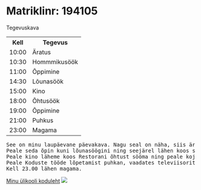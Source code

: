 <!DOCTYPE html>
<html> 
<body>

<h1>Matriklinr: 194105</h1>
<p>Tegevuskava</p>
<table style="width:100%">
  <tr>
    <th>Kell</th>
    <th>Tegevus</th>
  </tr>
  <tr>
    <td>10:00</td>
    <td>Äratus</td>
  </tr>
  <tr>
    <td>10:30</td>
    <td>Hommmikusöök</td>
  </tr>
  <tr>
    <td>11:00</td>
    <td>Õppimine</td>
  </tr>
  <tr>
    <td>14:30</td>
    <td>Lõunasöök</td>
  </tr>
  <tr>
    <td>15:00</td>
    <td>Kino</td>
  </tr>
  <tr>
    <td>18:00</td>
    <td>Õhtusöök</td>
  </tr>
  <tr>
    <td>19:00</td>
    <td>Õppimine</td>
  </tr>
  <tr>
    <td>21:00</td>
    <td>Puhkus</td>
  </tr>
  <tr>
    <td>23:00</td>
    <td>Magama</td>
  </tr>
</table>

<pre>
See on minu laupäevane päevakava. Nagu seal on näha, siis ärkan kell 10:00 ning süün hommikustkell 10:30.
Peale seda õpin kuni lõunasöögini ning seejärel lähen koos sõpradega kinno.
Peale kino läheme koos Restorani õhtust sööma ning peale koju jõudmist teeen veel kaks tundi koduseid töid.
Peale Koduste tööde lõpetamist puhkan, vaadates televiisorit või perega aega veetes. 
Kell 23.00 lähen magama.
</pre>
<a href="https://www.ttu.ee/">Minu ülikooli koduleht</a>
<img src="http://www.ecb.ee/wp-content/uploads/2019/04/TalTech-sisehoov.jpg">

</body>
</html>
